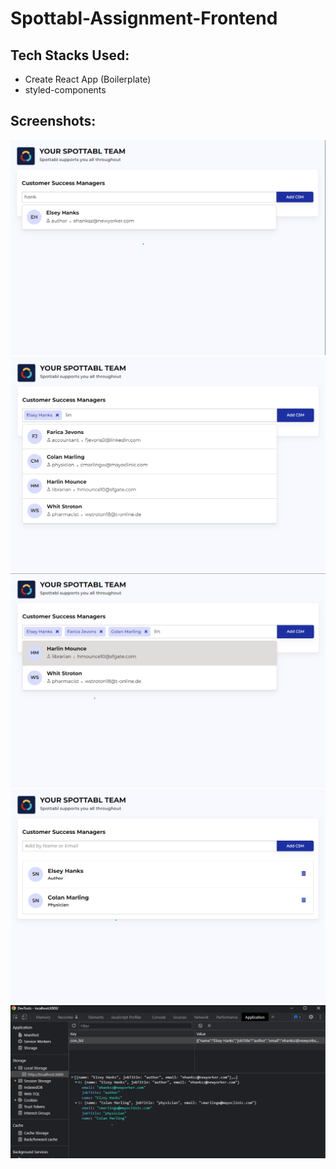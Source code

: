 # Spottabl-Assignment-Frontend

## Tech Stacks Used:

- Create React App (Boilerplate)
- styled-components

## Screenshots:

<center>
    <img src="screenshots/1.png">
</center>
<center>
    <img src="screenshots/2.png">
</center>
<center>
    <img src="screenshots/3.png">
</center>
<center>
    <img src="screenshots/4.png">
</center>
<center>
    <img src="screenshots/5.png">
</center>
